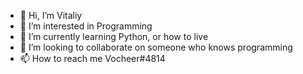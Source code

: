 - 👋 Hi, I’m Vitaliy
- 👀 I’m interested in Programming
- 🌱 I’m currently learning Python, or how to live
- 💞️ I’m looking to collaborate on someone who knows programming
- 📫 How to reach me Vocheer#4814

